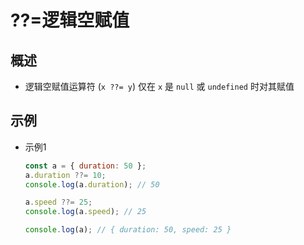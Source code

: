 # ??=逻辑空赋值

## 概述

+ 逻辑空赋值运算符 (`x ??= y`) 仅在 `x` 是 `null` 或 `undefined` 时对其赋值

## 示例

+ 示例1

  ```js
  const a = { duration: 50 };
  a.duration ??= 10;
  console.log(a.duration); // 50

  a.speed ??= 25;
  console.log(a.speed); // 25

  console.log(a); // { duration: 50, speed: 25 }
  ```
